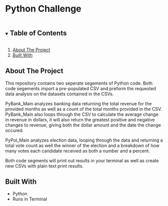 # Python Challenge

<!--READ ME-->

<!-- TABLE OF CONTENTS -->
<details open="open">
  <summary><h2 style="display: inline-block">Table of Contents</h2></summary>
  <ol>
    <li>
      <a href="#about-the-project">About The Project</a>
    <li><a href="#built-with">Built With</a></li>
  </ol>
</details>

<!-- ABOUT THE PROJECT -->
## About The Project

This repository contains two seperate segements of Python code. Both code segements import a pre-populated CSV and preform the requested data analysis on the datasets contained in the CSVs.

PyBank_Main analyzes banking data returning the total revenue for the provided months as well as a count of the total months provided in the CSV. PyBank_Main also loops through the CSV to calculate the average change in revenue in dollars, it will also return the greatest positive and negative changes to revenue, giving both the dollar amount and the date the change occured.

PyPol_Main analyzes election data, looping through the data and returning a total vote count as well the winner of the election and a breakdown of how many votes each candidate received as both a number and a percent.

Both code segments will print out results in your terminal as well as create new CSVs with plain text print results.

<!-- BUILT WITH -->
## Built With

* Python
* Runs in Terminal

